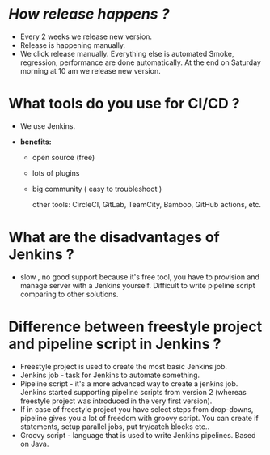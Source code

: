 # *How release happens ?*
- Every 2 weeks we release new version.
- Release is happening manually. 
- We click release manually. Everything else is automated Smoke, regression, performance are done automatically. At the end on Saturday morning at 10 am we release new version. 

# What tools do you use for CI/CD ? 
- We use Jenkins. 
    
- **benefits:**
    - open source (free)
    - lots of plugins
    - big community ( easy to troubleshoot )
  

      other tools: CircleCI, GitLab, TeamCity, Bamboo, GitHub actions, etc.


# What are the disadvantages of Jenkins ?
- slow , no good support because it's free tool, you have to provision and manage server with a Jenkins yourself. Difficult to write pipeline script comparing to other solutions.

# Difference between freestyle project and pipeline script in Jenkins ?
- Freestyle project is used to create the most basic Jenkins job.
- Jenkins job - task for Jenkins to automate something. 
- Pipeline script - it's a more advanced way to create a jenkins job. Jenkins started supporting pipeline scripts from version 2 (whereas freestyle project was introduced in the very first version). 
- If in case of freestyle project you have select steps from drop-downs, pipeline gives you a lot of freedom with groovy script. You can create if statements, setup parallel jobs, put try/catch blocks etc..
- Groovy script - language that is used to write Jenkins pipelines. Based on Java.